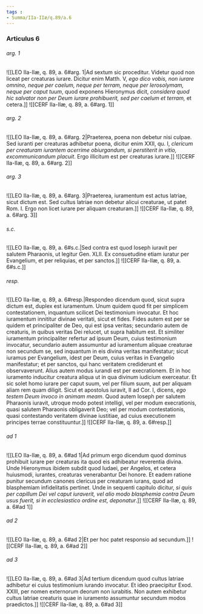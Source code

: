 ```yaml
---
tags : 
- Summa/IIa-IIæ/q.89/a.6
---
```


### Articulus 6

###### arg. 1
![[LEO IIa-IIæ, q. 89, a. 6#arg. 1|Ad sextum sic proceditur. Videtur quod non liceat per creaturas iurare. Dicitur enim Matth. V, *ego dico vobis, non iurare omnino, neque per caelum, neque per terram, neque per Ierosolymam, neque per caput tuum*, quod exponens Hieronymus dicit, *considera quod hic salvator non per Deum iurare prohibuerit, sed per caelum et terram,* et cetera.]]
![[CERF IIa-IIæ, q. 89, a. 6#arg. 1]]

###### arg. 2
![[LEO IIa-IIæ, q. 89, a. 6#arg. 2|Praeterea, poena non debetur nisi culpae. Sed iuranti per creaturas adhibetur poena, dicitur enim XXII, qu. I, *clericum per creaturam iurantem acerrime obiurgandum, si perstiterit in vitio, excommunicandum placuit*. Ergo illicitum est per creaturas iurare.]]
![[CERF IIa-IIæ, q. 89, a. 6#arg. 2]]

###### arg. 3
![[LEO IIa-IIæ, q. 89, a. 6#arg. 3|Praeterea, iuramentum est actus latriae, sicut dictum est. Sed cultus latriae non debetur alicui creaturae, ut patet Rom. I. Ergo non licet iurare per aliquam creaturam.]]
![[CERF IIa-IIæ, q. 89, a. 6#arg. 3]]

###### s.c.
![[LEO IIa-IIæ, q. 89, a. 6#s.c.|Sed contra est quod Ioseph iuravit per salutem Pharaonis, ut legitur Gen. XLII. Ex consuetudine etiam iuratur per Evangelium, et per reliquias, et per sanctos.]]
![[CERF IIa-IIæ, q. 89, a. 6#s.c.]]

###### resp.
![[LEO IIa-IIæ, q. 89, a. 6#resp.|Respondeo dicendum quod, sicut supra dictum est, duplex est iuramentum. Unum quidem quod fit per simplicem contestationem, inquantum scilicet Dei testimonium invocatur. Et hoc iuramentum innititur divinae veritati, sicut et fides. Fides autem est per se quidem et principaliter de Deo, qui est ipsa veritas; secundario autem de creaturis, in quibus veritas Dei relucet, ut supra habitum est. Et similiter iuramentum principaliter refertur ad ipsum Deum, cuius testimonium invocatur, secundario autem assumuntur ad iuramentum aliquae creaturae non secundum se, sed inquantum in eis divina veritas manifestatur; sicut iuramus per Evangelium, idest per Deum, cuius veritas in Evangelio manifestatur; et per sanctos, qui hanc veritatem crediderunt et observaverunt. Alius autem modus iurandi est per execrationem. Et in hoc iuramento inducitur creatura aliqua ut in qua divinum iudicium exerceatur. Et sic solet homo iurare per caput suum, vel per filium suum, aut per aliquam aliam rem quam diligit. Sicut et apostolus iuravit, II ad Cor. I, dicens, *ego testem Deum invoco in animam meam*. Quod autem Ioseph per salutem Pharaonis iuravit, utroque modo potest intelligi, vel per modum execrationis, quasi salutem Pharaonis obligaverit Deo; vel per modum contestationis, quasi contestando veritatem divinae iustitiae, ad cuius executionem principes terrae constituuntur.]]
![[CERF IIa-IIæ, q. 89, a. 6#resp.]]

###### ad 1
![[LEO IIa-IIæ, q. 89, a. 6#ad 1|Ad primum ergo dicendum quod dominus prohibuit iurare per creaturas ita quod eis adhibeatur reverentia divina. Unde Hieronymus ibidem subdit quod Iudaei, per Angelos, et cetera huiusmodi, iurantes, creaturas venerabantur Dei honore. Et eadem ratione punitur secundum canones clericus per creaturam iurans, quod ad blasphemiam infidelitatis pertinet. Unde in sequenti capitulo dicitur, *si quis per capillum Dei vel caput iuraverit, vel alio modo blasphemia contra Deum usus fuerit, si in ecclesiastico ordine est, deponatur*.]]
![[CERF IIa-IIæ, q. 89, a. 6#ad 1]]

###### ad 2
![[LEO IIa-IIæ, q. 89, a. 6#ad 2|Et per hoc patet responsio ad secundum.]]
![[CERF IIa-IIæ, q. 89, a. 6#ad 2]]

###### ad 3
![[LEO IIa-IIæ, q. 89, a. 6#ad 3|Ad tertium dicendum quod cultus latriae adhibetur ei cuius testimonium iurando invocatur. Et ideo praecipitur Exod. XXIII, per nomen externorum deorum non iurabitis. Non autem exhibetur cultus latriae creaturis quae in iuramento assumuntur secundum modos praedictos.]]
![[CERF IIa-IIæ, q. 89, a. 6#ad 3]]


